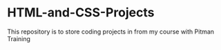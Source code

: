 # HTML-and-CSS-Projects
This repository is to store coding projects in from my course with Pitman Training
